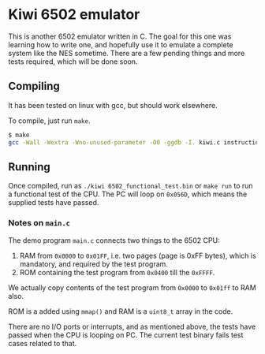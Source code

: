# Kiwi 6502 emulator

This is another 6502 emulator written in C. The goal for this one was learning
how to write one, and hopefully use it to emulate a complete system like the NES
sometime. There are a few pending things and more tests required, which will
be done soon.

## Compiling

It has been tested on linux with gcc, but should work elsewhere.

To compile, just run `make`.

```bash
$ make
gcc -Wall -Wextra -Wno-unused-parameter -O0 -ggdb -I. kiwi.c instructions.c main.c -o kiwi
```

## Running

Once compiled, run as `./kiwi 6502_functional_test.bin` or `make run` to run a functional test of the CPU.
The PC will loop on `0x056D`, which means the supplied tests have passed.

### Notes on `main.c`

The demo program `main.c` connects two things to the 6502 CPU:

1. RAM from `0x0000` to `0x01FF`, i.e. two pages (page is 0xFF bytes), which is
mandatory, and required by the test program.
2. ROM containing the test program from `0x0400` till the `0xFFFF`.

We actually copy contents of the test program from `0x0000` to `0x01ff` to RAM
also.

ROM is a added using `mmap()` and RAM is a `uint8_t` array in the code.

There are no I/O ports or interrupts, and as mentioned above, the tests have
passed when the CPU is looping on PC. The current test binary fails test cases
related to that.
